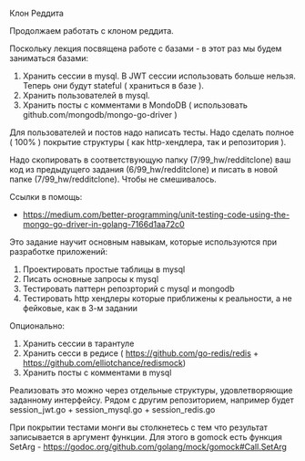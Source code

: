 Клон Реддита

Продолжаем работать с клоном реддита.

Поскольку лекция посвящена работе с базами - в этот раз мы будем заниматься базами:

1) Хранить сессии в mysql. В JWT сессии использовать больше нельзя. Теперь они будут stateful ( храниться в базе ).
2) Хранить пользователей в mysql.
3) Хранить посты с комментами в MondoDB ( использовать github.com/mongodb/mongo-go-driver )

Для пользователей и постов надо написать тесты.
Надо сделать полное ( 100% ) покрытие структуры ( как http-хендлера, так и репозитория ).

Надо скопировать в соответствующую папку (7/99_hw/redditclone) ваш код из предыдущего задания (6/99_hw/redditclone) и писать в новой папке (7/99_hw/redditclone). Чтобы не смешивалось.

Ссылки в помощь:
* https://medium.com/better-programming/unit-testing-code-using-the-mongo-go-driver-in-golang-7166d1aa72c0

Это задание научит основным навыкам, которые используются при разработке приложений:
1) Проектировать простые таблицы в mysql
2) Писать основные запросы к mysql
3) Тестировать паттерн репозрторий с mysql и mongodb
4) Тестировать http хендлеры которые приближены к реальности, а не фейковые, как в 3-м задании

Опционально:
1) Хранить сессии в тарантуле
2) Хранить сесси в редисе ( https://github.com/go-redis/redis + https://github.com/elliotchance/redismock)
3) Хранить посты с комментами в mysql

Реализовать это можно через отдельные структуры, удовлетворяющие заданному интерфейсу. Рядом с другим репозиторием, например будет session_jwt.go + session_mysql.go + session_redis.go

При покрытии тестами монги вы столкнетесь с тем что результат записывается в аргумент функции. Для этого в gomock есть функция SetArg - https://godoc.org/github.com/golang/mock/gomock#Call.SetArg

